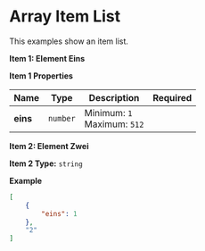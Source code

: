 <a name="root"></a>
# Array Item List

This examples show an item list.



**Item 1: Element Eins**

**Item 1 Properties**

|Name|Type|Description|Required|
|----|----|-----------|--------|
|**eins**|`number`|Minimum: `1`<br/>Maximum: `512`<br/>||



**Item 2: Element Zwei**

**Item 2 Type:** `string`<br/>

**Example**

```json
[
    {
        "eins": 1
    },
    "2"
]
```


